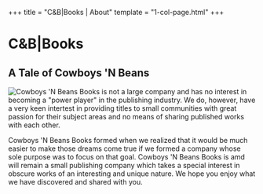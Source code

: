 +++
title = "C&B|Books | About"
template = "1-col-page.html"
+++
# C&amp;B|Books

## A Tale of Cowboys 'N Beans

<img style="float: left" src="/images/logos/logo-square-small.png">Cowboys 'N Beans Books is not a large company and has no interest in becoming
a "power player" in the publishing industry. We do, however, have a very keen
intertest in providing titles to small communities with great passion for their
subject areas and no means of sharing published works with each other.

Cowboys 'N Beans Books formed when we realized that it would be much easier to
make those dreams come true if we formed a company whose sole purpose was to
focus on that goal. Cowboys 'N Beans Books is amd will remain a small publishing
company which takes a special interest in obscure works of an interesting and
unique nature. We hope you enjoy what we have discovered and shared with you.
